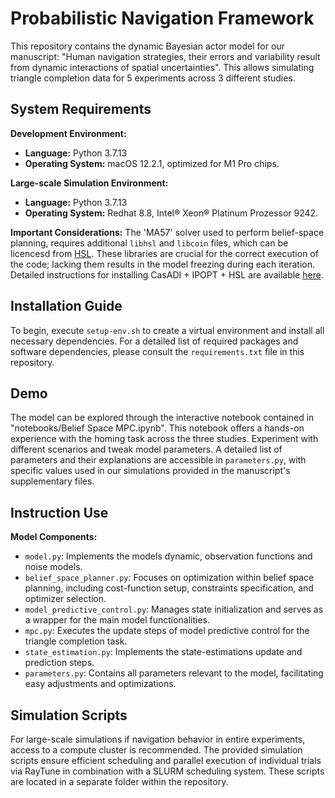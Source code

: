 # Probabilistic Navigation Framework
This repository contains the dynamic Bayesian actor model for our manuscript: "Human navigation strategies, their errors and variability result from dynamic interactions of spatial uncertainties". This allows simulating triangle completion data for 5 experiments across 3 different studies. 

## System Requirements

**Development Environment:**
- **Language:** Python 3.7.13
- **Operating System:** macOS 12.2.1, optimized for M1 Pro chips.

**Large-scale Simulation Environment:**
- **Language:** Python 3.7.13
- **Operating System:** Redhat 8.8, Intel® Xeon® Platinum Prozessor 9242. 

**Important Considerations:**
The 'MA57' solver used to perform belief-space planning, requires additional `libhsl` and `libcoin` files, which can be licencesd from [HSL](http://www.hsl.rl.ac.uk). These libraries are crucial for the correct execution of the code; lacking them results in the model freezing during each iteration. Detailed instructions for installing CasADI + IPOPT + HSL are available [here](https://github.com/ami-iit/ami-commons/blob/master/doc/casadi-ipopt-hsl.md).

## Installation Guide
To begin, execute `setup-env.sh` to create a virtual environment and install all necessary dependencies. For a detailed list of required packages and software dependencies, please consult the `requirements.txt` file in this repository.

## Demo
The model can be explored through the interactive notebook contained in "notebooks/Belief Space MPC.ipynb". This notebook offers a hands-on experience with the homing task across the three studies. Experiment with different scenarios and tweak model parameters. A detailed list of parameters and their explanations are accessible in `parameters.py`, with specific values used in our simulations provided in the manuscript's supplementary files.

## Instruction Use

**Model Components:**
- `model.py`: Implements the models dynamic, observation functions and noise models.
- `belief_space_planner.py`: Focuses on optimization within belief space planning, including cost-function setup, constraints specification, and optimizer selection.
- `model_predictive_control.py`: Manages state initialization and serves as a wrapper for the main model functionalities.
- `mpc.py`: Executes the update steps of model predictive control for the triangle completion task.
- `state_estimation.py`: Implements the state-estimations update and prediction steps.
- `parameters.py`: Contains all parameters relevant to the model, facilitating easy adjustments and optimizations.

## Simulation Scripts
For large-scale simulations if navigation behavior in entire experiments, access to a compute cluster is recommended. The provided simulation scripts ensure efficient scheduling and parallel execution of individual trials via RayTune in combination with a SLURM scheduling system. These scripts are located in a separate folder within the repository.



